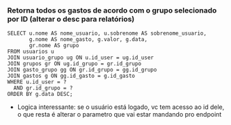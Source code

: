 ### Retorna todos os gastos de acordo com o grupo selecionado por ID (alterar o desc para relatórios)
```
SELECT u.nome AS nome_usuario, u.sobrenome AS sobrenome_usuario,
       g.nome AS nome_gasto, g.valor, g.data,
       gr.nome AS grupo
FROM usuarios u
JOIN usuario_grupo ug ON u.id_user = ug.id_user
JOIN grupos gr ON ug.id_grupo = gr.id_grupo
JOIN gasto_grupo gg ON gr.id_grupo = gg.id_grupo
JOIN gastos g ON gg.id_gasto = g.id_gasto
WHERE u.id_user = ?
  AND gr.id_grupo = ?
ORDER BY g.data DESC;
```
* Logica interessante: se o usuário está logado, vc tem acesso ao id dele, o que resta é alterar o parametro que vai estar mandando pro endpoint